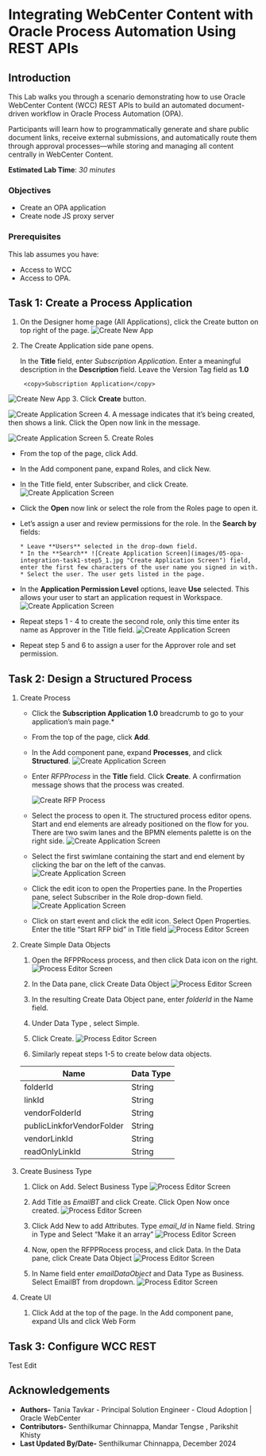 # Integrating WebCenter Content with Oracle Process Automation Using REST APIs

## Introduction

This Lab walks you through a scenario demonstrating how to use Oracle WebCenter Content (WCC) REST APIs to build an automated document-driven workflow in Oracle Process Automation (OPA).

Participants will learn how to programmatically generate and share public document links, receive external submissions, and automatically route them through approval processes—while storing and managing all content centrally in WebCenter Content.

**Estimated Lab Time**: *30 minutes*

### Objectives

* Create an OPA application
* Create node JS proxy server

### Prerequisites

This lab assumes you have:

* Access to WCC
* Access to OPA.

## Task 1: Create a Process Application

1. On the Designer home page (All Applications), click the Create button on top right of the page.
  ![Create New App](images/05-opa-integration-task1-step1.jpg "Create New App")

2. The Create Application side pane opens.

   In the **Title** field, enter *Subscription Application*. Enter a meaningful description in the **Description** field. Leave the Version Tag field as **1.0**

        <copy>Subscription Application</copy>

  ![Create New App](images/05-opa-integration-task1-step2.jpg "Create New App")
3. Click **Create** button.

  ![Create Application Screen](images/05-opa-integration-task1-step3.jpg "Create Application Screen")
4. A message indicates that it’s being created, then shows a link. Click the Open now link in the message.

  ![Create Application Screen](images/05-opa-integration-task1-step4.jpg "Create Application Screen")
5. Create Roles

* From the top of the page, click Add.

* In the Add component pane, expand Roles, and click New.

* In the Title field, enter Subscriber, and click Create.
      ![Create Application Screen](images/05-opa-integration-task1-step5.jpg "Create Application Screen")

* Click the **Open** now link or select the role from the Roles page to open it.

* Let’s assign a user and review permissions for the role. In the **Search by** fields:

      * Leave **Users** selected in the drop-down field.
      * In the **Search** ![Create Application Screen](images/05-opa-integration-task1-step5_1.jpg "Create Application Screen") field, enter the first few characters of the user name you signed in with.
      * Select the user. The user gets listed in the page.

* In the **Application Permission Level** options, leave **Use** selected. This allows your user to start an application request in Workspace.
   ![Create Application Screen](images/05-opa-integration-task1-step5_2.jpg "Create Application Screen")

* Repeat steps 1 - 4 to create the second role, only this time enter its name as Approver in the Title field.
   ![Create Application Screen](images/05-opa-integration-task1-step5_3.jpg "Create Application Screen")

* Repeat step 5 and 6 to assign a user for the Approver role and set permission.

## Task 2: Design a Structured Process

   1. Create Process

      * Click the **Subscription Application 1.0** breadcrumb to go to your application’s main page.*

      * From the top of the page, click **Add**.

      * In the Add component pane, expand **Processes**, and click **Structured**.
         ![Create Application Screen](images/05-opa-integration-task1-step5_4.jpg "Create Application Screen")

      * Enter *RFPProcess* in the **Title** field. Click **Create**. A confirmation message shows that the process was created.

         ![Create RFP Process](images/05-opa-integration-task1-step6_1.jpg "Create RFP Process")

      * Select the process to open it. The structured process editor opens. Start and end elements are already positioned on the flow for you. There are two swim lanes and the BPMN elements palette is on the right side.
         ![Create Application Screen](images/05-opa-integration-task1-step6_2.jpg "Create Application Screen")

      * Select the first swimlane containing the start and end element by clicking the bar on the left of the canvas.
         ![Create Application Screen](images/05-opa-integration-task1-step6_3.jpg "Create Application Screen")

      * Click the edit icon to open the Properties pane. In the Properties pane, select Subscriber in the Role drop-down field.
         ![Create Application Screen](images/05-opa-integration-task1-step6_4.jpg "Create Application Screen")

      * Click on start event and click the edit icon. Select Open Properties. Enter the title “Start RFP bid” in Title field
         ![Process Editor Screen](images/05-opa-integration-task1-step6_5.jpg "Process Editor Screen")

   2. Create Simple Data Objects
      1. Open the RFPPRocess process, and then click Data icon on the right.
         ![Process Editor Screen](images/05-opa-integration-task2-step2_1.png "Process Editor Screen")

      2. In the Data pane, click Create Data Object
         ![Process Editor Screen](images/05-opa-integration-task2-step2_2.png "Process Editor Screen")

      3. In the resulting Create Data Object pane, enter *folderId* in the Name field.

      4. Under Data Type , select Simple.

      5. Click Create.
         ![Process Editor Screen](images/05-opa-integration-task2-step2_3.png "Process Editor Screen")

      6. Similarly repeat steps 1-5 to create below data objects.

      | **Name**                  | **Data Type**   |
      |---------------------------|-----------------|
      | folderId                  | String          |
      | linkId                    | String          |
      | vendorFolderId            | String          |
      | publicLinkforVendorFolder | String          |
      | vendorLinkId              | String          |
      | readOnlyLinkId            | String          |

   3. Create Business Type
      1. Click on Add. Select Business Type
        ![Process Editor Screen](images/05-opa-integration-task2-step3_1.png "Process Editor Screen")

      2. Add Title as *EmailBT* and click Create. Click Open Now once created.
        ![Process Editor Screen](images/05-opa-integration-task2-step3_2.png "Process Editor Screen")

      3. Click Add New to add Attributes. Type *email_Id* in Name field. String in Type and Select “Make it an array”
        ![Process Editor Screen](images/05-opa-integration-task2-step3_3.png "Process Editor Screen")

      4. Now, open the  RFPPRocess process, and click Data. In the Data pane, click Create Data Object
        ![Process Editor Screen](images/05-opa-integration-task2-step3_4.png "Process Editor Screen")

      5. In Name field enter *emailDataObject* and Data Type as Business. Select EmailBT from dropdown.
        ![Process Editor Screen](images/05-opa-integration-task2-step3_5.png "Process Editor Screen")

   4. Create UI
      1. Click Add at the top of the page. In the Add component pane, expand UIs and click Web Form
      
## Task 3: Configure WCC REST

Test Edit

## Acknowledgements

* **Authors-** Tania Tavkar -  Principal Solution Engineer - Cloud Adoption | Oracle WebCenter
* **Contributors-** Senthilkumar Chinnappa, Mandar Tengse , Parikshit Khisty
* **Last Updated By/Date-** Senthilkumar Chinnappa, December 2024
